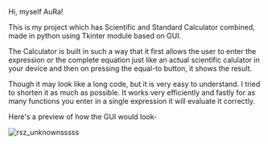Hi, myself AuRa!

This is my project which has Scientific and Standard Calculator combined, made in python using Tkinter module based on GUI.

The Calculator is built in such a way that it first allows the user to enter the expression or the complete equation just like an actual scientific calulator in your device and then on pressing the equal-to button, it shows the result.

Though it may look like a long code, but it is very easy to understand. I tried to shorten it as much as possible. It works very efficiently and fastly for as many functions you enter in a single expression it will evaluate it correctly.

Here's a preview of how the GUI would look-

![rsz_unknownsssss](https://user-images.githubusercontent.com/97120898/184540642-2a99769f-69b4-4b03-a237-f0b47d709406.png)

